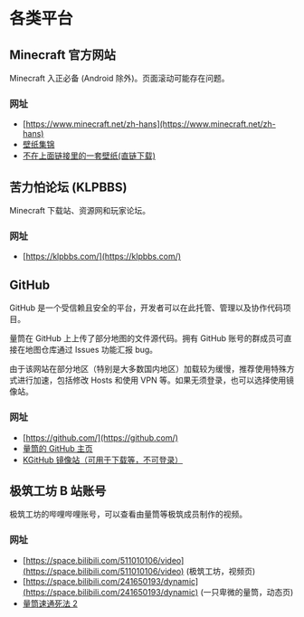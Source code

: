 # 各类平台

## Minecraft 官方网站

Minecraft 入正必备 (Android 除外)。页面滚动可能存在问题。

### 网址

- [https://www.minecraft.net/zh-hans](https://www.minecraft.net/zh-hans)
- [壁纸集锦](https://www.minecraft.net/en-us/collectibles)
- [不在上面链接里的一套壁纸(直链下载)](https://www.minecraft.net/content/dam/games/minecraft/software/wallpaper_minecraft_soothing_scenes_2.zip)

## 苦力怕论坛 (KLPBBS)

Minecraft 下载站、资源网和玩家论坛。

### 网址

- [https://klpbbs.com/](https://klpbbs.com/)

## GitHub

GitHub 是一个受信赖且安全的平台，开发者可以在此托管、管理以及协作代码项目。

量筒在 GitHub 上上传了部分地图的文件源代码。拥有 GitHub 账号的群成员可直接在地图仓库通过 Issues 功能汇报 bug。

由于该网站在部分地区（特别是大多数国内地区）加载较为缓慢，推荐使用特殊方式进行加速，包括修改 Hosts 和使用 VPN 等。如果无须登录，也可以选择使用镜像站。

### 网址

- [https://github.com/](https://github.com/)
- [量筒的 GitHub 主页](https://github.com/YZBWDLT)
- [KGitHub 镜像站（可用于下载等，不可登录）](https://kkgithub.com/)

## 极筑工坊 B 站账号

极筑工坊的哔哩哔哩账号，可以查看由量筒等极筑成员制作的视频。

### 网址

- [https://space.bilibili.com/511010106/video](https://space.bilibili.com/511010106/video) (极筑工坊，视频页)
- [https://space.bilibili.com/241650193/dynamic](https://space.bilibili.com/241650193/dynamic) (一只卑微的量筒，动态页)
- [量筒速通死法 2](https://www.bilibili.com/video/BV11f4y1Z7dX/)
